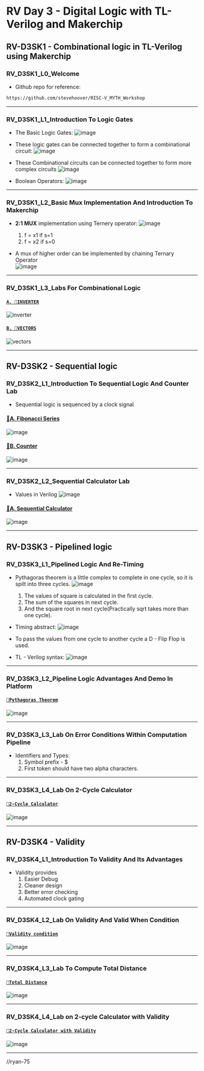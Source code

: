 # RV Day 3 - Digital Logic with TL-Verilog and Makerchip
## RV-D3SK1 - Combinational logic in TL-Verilog using Makerchip
### RV_D3SK1_L0_Welcome  

- Github repo for reference:
```bash
https://github.com/stevehoover/RISC-V_MYTH_Workshop
```

___

### RV_D3SK1_L1_Introduction To Logic Gates

- The Basic Logic Gates:
![image](images/Screenshot%202025-05-06%20145636.png)  

- These logic gates can be connected together to form a combinational circuit:
![image](images/Screenshot%202025-05-06%20151822.png)

- These Combinational circuits can be connected together to form more complex circuits
![image](images/Screenshot%202025-05-06%20152112.png)

- Boolean Operators:
![image](images/Screenshot%202025-05-06%20152230.png)

___

### RV_D3SK1_L2_Basic Mux Implementation And Introduction To Makerchip

- **2:1 MUX** implementation using Ternery operator:
![image](images/Screenshot%202025-05-06%20153103.png)
  1. f = x1 if s=1
  2. f = x2 if s=0

- A mux of higher order can be implemented by chaining Ternary Operator  
![image](images/Screenshot%202025-05-06%20155543.png)

___

### RV_D3SK1_L3_Labs For Combinational Logic

#### [`A. 🔗INVERTER`](codes/inverter.tlv)  

![inverter](images/Screenshot%202025-05-06%20161311.png)

#### [`B. 🔗VECTORS`](codes/vectors.tlv)

![vectors](images/Screenshot%202025-05-06%20163226.png)

___

## RV-D3SK2 - Sequential logic
### RV_D3SK2_L1_Introduction To Sequential Logic And Counter Lab

- Sequential logic is sequenced by a clock signal
#### [🔗A. Fibonacci Series](codes/fibonacci.tlv)
![image](images/Screenshot%202025-05-08%20140104.png)  

#### [🔗B. Counter](codes/counter.tlv)
![image](images/Screenshot%202025-05-08%20141240.png)

___

### RV_D3SK2_L2_Sequential Calculator Lab
- Values in Verilog
![image](images/Screenshot%202025-05-08%20141935.png)

#### [🔗A. Sequential Calculator](codes/seq_calc.tlv)
![image](images/Screenshot%202025-05-08%20150502.png)

___

## RV-D3SK3 - Pipelined logic
### RV_D3SK3_L1_Pipelined Logic And Re-Timing

- Pythagoras theorem is a little complex to complete in one cycle, so it is spilt into three cycles.
![image](images/Screenshot%202025-05-09%20114722.png)
  1. The values of square is calculated in the first cycle.
  2. The sum of the squares in next cycle.
  3. And the square root in next cycle(Practically sqrt takes more than one cycle).

- Timing abstract:
![image](images/Screenshot%202025-05-09%20121648.png)

- To pass the values from one cycle to another cycle a D - Flip Flop is used.

- TL - Verilog syntax:
![image](images/Screenshot%202025-05-09%20121819.png)

___

### RV_D3SK3_L2_Pipeline Logic Advantages And Demo In Platform

#### [`🔗Pythagoras Theorem`](codes/pythagotas_theorem.tlv)
![image](images/Screenshot%202025-05-09%20123550.png)

___

### RV_D3SK3_L3_Lab On Error Conditions Within Computation Pipeline

- Identifiers and Types:
  1. Symbol prefix - $ 
  2. First token should have two alpha characters.  

___

### RV_D3SK3_L4_Lab On 2-Cycle Calculator
#### [`🔗2-Cycle Calculator`](codes/Pipelined_calculator.tlv)
![image](images/Screenshot%202025-05-09%20133622.png
)

___

## RV-D3SK4 - Validity
### RV_D3SK4_L1_Introduction To Validity And Its Advantages

- Validity provides
  1. Easier Debug
  2. Cleaner design
  3. Better error checking
  4. Automated clock gating  

___

### RV_D3SK4_L2_Lab On Validity And Valid When Condition

#### [`🔗Validity condition`](codes/validity.tlv)
![image](images/Screenshot%202025-05-09%20155245.png)

___

### RV_D3SK4_L3_Lab To Compute Total Distance

#### [`🔗Total Distance`](codes/total_distance.tlv)
![image](images/Screenshot%202025-05-09%20160519.png)

___

### RV_D3SK4_L4_Lab on 2-cycle Calculator with Validity

#### [`🔗2-Cycle Calculator with Validity`](codes/2-cycle-calc-with-validity.tlv)
![image](images/Screenshot%202025-05-09%20162622.png)

___

//ryan-75
